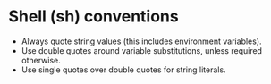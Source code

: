 # Shell (sh) conventions

- Always quote string values (this includes environment variables).
- Use double quotes around variable substitutions, unless required otherwise.
- Use single quotes over double quotes for string literals.
